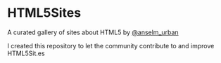 # HTML5Sites
A curated gallery of sites about HTML5 by [@anselm_urban](https://twitter.com/anselm_urban)

I created this repository to let the community contribute to and improve HTML5Sit.es
